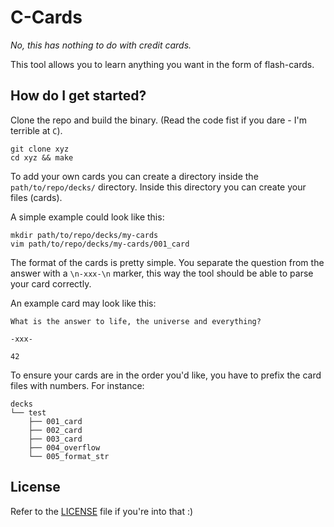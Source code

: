 # C-Cards

*No, this has nothing to do with credit cards.*

This tool allows you to learn anything you want in the form of flash-cards.


## How do I get started?


Clone the repo and build the binary. (Read the code fist if you dare - I'm terrible at `C`).

```
git clone xyz
cd xyz && make
```

To add your own cards you can create a directory inside the `path/to/repo/decks/` directory.
Inside this directory you can create your files (cards).

A simple example could look like this:

```
mkdir path/to/repo/decks/my-cards
vim path/to/repo/decks/my-cards/001_card
```

The format of the cards is pretty simple. You separate the question from the
answer with a `\n-xxx-\n` marker, this way the tool should be able to parse
your card correctly.


An example card may look like this:

```
What is the answer to life, the universe and everything?

-xxx-

42
```

To ensure your cards are in the order you'd like, you have to prefix the card files with numbers.
For instance:

```
decks
└── test
    ├── 001_card
    ├── 002_card
    ├── 003_card
    ├── 004_overflow
    └── 005_format_str
```


## License

Refer to the [LICENSE](LICENSE) file if you're into that :)
